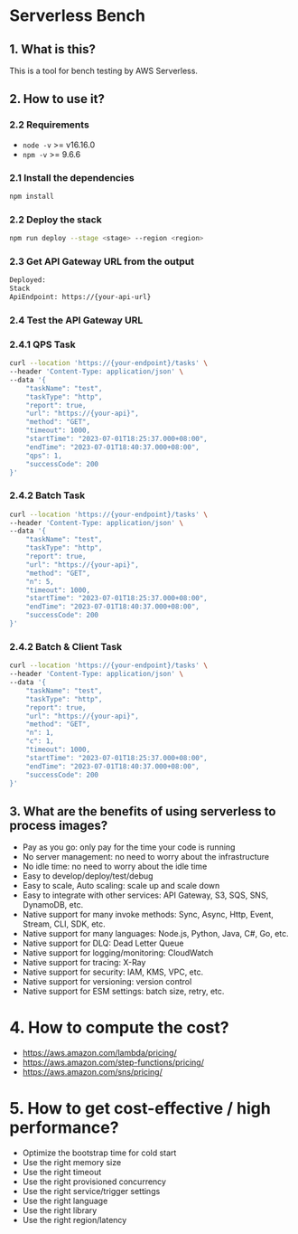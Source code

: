 # Serverless Bench

## 1. What is this?

This is a tool for bench testing by AWS Serverless.

## 2. How to use it?

### 2.2 Requirements

- `node -v` >= v16.16.0
- `npm -v` >= 9.6.6

### 2.1 Install the dependencies

```bash
npm install
```

### 2.2 Deploy the stack

```bash
npm run deploy --stage <stage> --region <region>
```

### 2.3 Get API Gateway URL from the output

```bash
Deployed:
Stack
ApiEndpoint: https://{your-api-url}
```

### 2.4 Test the API Gateway URL

### 2.4.1 QPS Task

```bash
curl --location 'https://{your-endpoint}/tasks' \
--header 'Content-Type: application/json' \
--data '{
    "taskName": "test",
    "taskType": "http",
    "report": true,
    "url": "https://{your-api}",
    "method": "GET",
    "timeout": 1000,
    "startTime": "2023-07-01T18:25:37.000+08:00",
    "endTime": "2023-07-01T18:40:37.000+08:00",
    "qps": 1,
    "successCode": 200
}'
```

### 2.4.2 Batch Task

```bash
curl --location 'https://{your-endpoint}/tasks' \
--header 'Content-Type: application/json' \
--data '{
    "taskName": "test",
    "taskType": "http",
    "report": true,
    "url": "https://{your-api}",
    "method": "GET",
    "n": 5,
    "timeout": 1000,
    "startTime": "2023-07-01T18:25:37.000+08:00",
    "endTime": "2023-07-01T18:40:37.000+08:00",
    "successCode": 200
}'
```

### 2.4.2 Batch & Client Task

```bash
curl --location 'https://{your-endpoint}/tasks' \
--header 'Content-Type: application/json' \
--data '{
    "taskName": "test",
    "taskType": "http",
    "report": true,
    "url": "https://{your-api}",
    "method": "GET",
    "n": 1,
    "c": 1,
    "timeout": 1000,
    "startTime": "2023-07-01T18:25:37.000+08:00",
    "endTime": "2023-07-01T18:40:37.000+08:00",
    "successCode": 200
}'
```

## 3. What are the benefits of using serverless to process images?

- Pay as you go: only pay for the time your code is running
- No server management: no need to worry about the infrastructure
- No idle time: no need to worry about the idle time
- Easy to develop/deploy/test/debug
- Easy to scale, Auto scaling: scale up and scale down
- Easy to integrate with other services: API Gateway, S3, SQS, SNS, DynamoDB, etc.
- Native support for many invoke methods: Sync, Async, Http, Event, Stream, CLI, SDK, etc.
- Native support for many languages: Node.js, Python, Java, C#, Go, etc.
- Native support for DLQ: Dead Letter Queue
- Native support for logging/monitoring: CloudWatch
- Native support for tracing: X-Ray
- Native support for security: IAM, KMS, VPC, etc.
- Native support for versioning: version control
- Native support for ESM settings: batch size, retry, etc.

# 4. How to compute the cost?

- https://aws.amazon.com/lambda/pricing/
- https://aws.amazon.com/step-functions/pricing/
- https://aws.amazon.com/sns/pricing/

# 5. How to get cost-effective / high performance?

- Optimize the bootstrap time for cold start
- Use the right memory size
- Use the right timeout
- Use the right provisioned concurrency
- Use the right service/trigger settings
- Use the right language
- Use the right library
- Use the right region/latency
